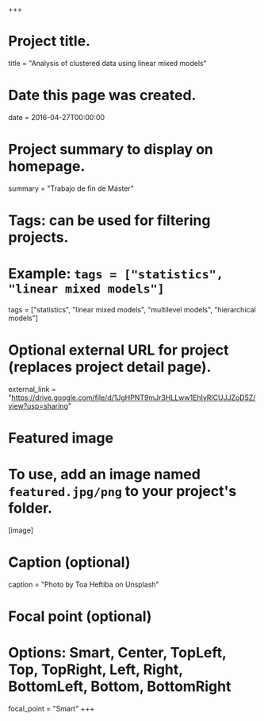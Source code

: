 +++
# Project title.
title = "Analysis of clustered data using linear mixed models"

# Date this page was created.
date = 2016-04-27T00:00:00

# Project summary to display on homepage.
summary = "Trabajo de fin de Máster"

# Tags: can be used for filtering projects.
# Example: `tags = ["statistics", "linear mixed models"]`
tags = ["statistics", "linear mixed models", "multilevel models", "hierarchical models"]

# Optional external URL for project (replaces project detail page).
external_link = "https://drive.google.com/file/d/1JgHPNT9mJr3HLLww1EhIyRlCUJJZoD5Z/view?usp=sharing"

# Featured image
# To use, add an image named `featured.jpg/png` to your project's folder. 
[image]
  # Caption (optional)
  caption = "Photo by Toa Heftiba on Unsplash"

  # Focal point (optional)
  # Options: Smart, Center, TopLeft, Top, TopRight, Left, Right, BottomLeft, Bottom, BottomRight
  focal_point = "Smart"
+++
